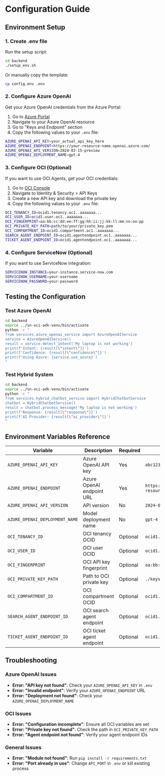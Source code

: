 # Configuration Guide

## Environment Setup

### 1. Create .env file

Run the setup script:
```bash
cd backend
./setup_env.sh
```

Or manually copy the template:
```bash
cp config.env .env
```

### 2. Configure Azure OpenAI

Get your Azure OpenAI credentials from the Azure Portal:

1. Go to [Azure Portal](https://portal.azure.com)
2. Navigate to your Azure OpenAI resource
3. Go to "Keys and Endpoint" section
4. Copy the following values to your `.env` file:

```bash
AZURE_OPENAI_API_KEY=your_actual_api_key_here
AZURE_OPENAI_ENDPOINT=https://your-resource-name.openai.azure.com/
AZURE_OPENAI_API_VERSION=2024-02-15-preview
AZURE_OPENAI_DEPLOYMENT_NAME=gpt-4
```

### 3. Configure OCI (Optional)

If you want to use OCI Agents, get your OCI credentials:

1. Go to [OCI Console](https://cloud.oracle.com)
2. Navigate to Identity & Security > API Keys
3. Create a new API key and download the private key
4. Copy the following values to your `.env` file:

```bash
OCI_TENANCY_ID=ocid1.tenancy.oc1..aaaaaaa...
OCI_USER_ID=ocid1.user.oc1..aaaaaaa...
OCI_FINGERPRINT=aa:bb:cc:dd:ee:ff:gg:hh:ii:jj:kk:ll:mm:nn:oo:pp
OCI_PRIVATE_KEY_PATH=path/to/your/private_key.pem
OCI_COMPARTMENT_ID=ocid1.compartment.oc1..aaaaaaa...
SEARCH_AGENT_ENDPOINT_ID=ocid1.agentendpoint.oc1..aaaaaaa...
TICKET_AGENT_ENDPOINT_ID=ocid1.agentendpoint.oc1..aaaaaaa...
```

### 4. Configure ServiceNow (Optional)

If you want to use ServiceNow integration:

```bash
SERVICENOW_INSTANCE=your-instance.service-now.com
SERVICENOW_USERNAME=your-username
SERVICENOW_PASSWORD=your-password
```

## Testing the Configuration

### Test Azure OpenAI
```bash
cd backend
source ../sn-oci-adk-venv/bin/activate
python -c "
from services.azure_openai_service import AzureOpenAIService
service = AzureOpenAIService()
result = service.detect_intent('My laptop is not working')
print(f'Intent: {result[\"intent\"]}')
print(f'Confidence: {result[\"confidence\"]}')
print(f'Using Azure: {service.use_azure}')
"
```

### Test Hybrid System
```bash
cd backend
source ../sn-oci-adk-venv/bin/activate
python -c "
from services.hybrid_chatbot_service import HybridChatbotService
chatbot = HybridChatbotService()
result = chatbot.process_message('My laptop is not working')
print(f'Response: {result[\"response\"]}')
print(f'AI Provider: {result[\"ai_provider\"]}')
"
```

## Environment Variables Reference

| Variable | Description | Required | Example |
|----------|-------------|----------|---------|
| `AZURE_OPENAI_API_KEY` | Azure OpenAI API key | Yes | `abc123...` |
| `AZURE_OPENAI_ENDPOINT` | Azure OpenAI endpoint URL | Yes | `https://your-resource.openai.azure.com/` |
| `AZURE_OPENAI_API_VERSION` | API version | No | `2024-02-15-preview` |
| `AZURE_OPENAI_DEPLOYMENT_NAME` | Model deployment name | No | `gpt-4` |
| `OCI_TENANCY_ID` | OCI tenancy OCID | Optional | `ocid1.tenancy.oc1..aaaaaaa...` |
| `OCI_USER_ID` | OCI user OCID | Optional | `ocid1.user.oc1..aaaaaaa...` |
| `OCI_FINGERPRINT` | OCI API key fingerprint | Optional | `aa:bb:cc:dd:ee:ff...` |
| `OCI_PRIVATE_KEY_PATH` | Path to OCI private key | Optional | `./keys/oci_key.pem` |
| `OCI_COMPARTMENT_ID` | OCI compartment OCID | Optional | `ocid1.compartment.oc1..aaaaaaa...` |
| `SEARCH_AGENT_ENDPOINT_ID` | OCI search agent endpoint | Optional | `ocid1.agentendpoint.oc1..aaaaaaa...` |
| `TICKET_AGENT_ENDPOINT_ID` | OCI ticket agent endpoint | Optional | `ocid1.agentendpoint.oc1..aaaaaaa...` |

## Troubleshooting

### Azure OpenAI Issues
- **Error: "API key not found"**: Check your `AZURE_OPENAI_API_KEY` in `.env`
- **Error: "Invalid endpoint"**: Verify your `AZURE_OPENAI_ENDPOINT` URL
- **Error: "Deployment not found"**: Check your `AZURE_OPENAI_DEPLOYMENT_NAME`

### OCI Issues
- **Error: "Configuration incomplete"**: Ensure all OCI variables are set
- **Error: "Private key not found"**: Check the path in `OCI_PRIVATE_KEY_PATH`
- **Error: "Agent endpoint not found"**: Verify your agent endpoint IDs

### General Issues
- **Error: "Module not found"**: Run `pip install -r requirements.txt`
- **Error: "Port already in use"**: Change `API_PORT` in `.env` or kill existing process
